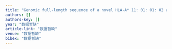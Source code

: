 ```yaml
---
title: "Genomic full‐length sequence of a novel HLA‐A* 11: 01: 01: 02 allele was identified in a Chinese bone marrow donor"
authors: []
authors-key: []
year: "数据暂缺"
article-link: "数据暂缺"
venue: "数据暂缺"
bibex: "数据暂缺"
---
```

